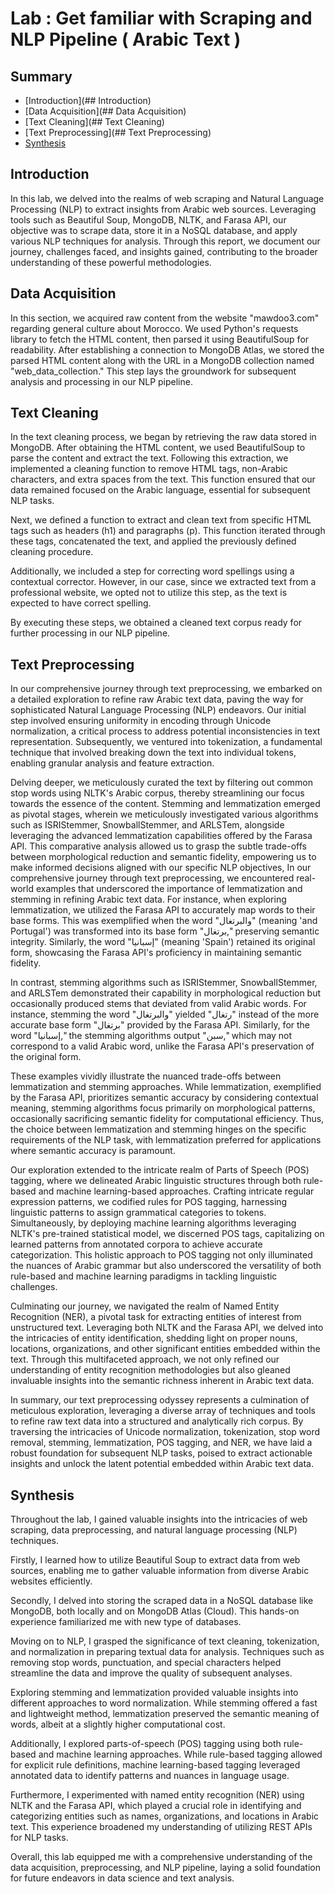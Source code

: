 # Lab : Get familiar with Scraping and NLP Pipeline ( Arabic Text )

## Summary
 - [Introduction](## Introduction)
 - [Data Acquisition](## Data Acquisition)
 - [Text Cleaning](## Text Cleaning)
 - [Text Preprocessing](## Text Preprocessing)
 - [Synthesis](https://github.com/aymanboufarhi/Arabic-Text-Preprocessing?tab=readme-ov-file#synthesis)

## Introduction
In this lab, we delved into the realms of web scraping and Natural Language Processing (NLP) to extract insights from Arabic web sources. Leveraging tools such as Beautiful Soup, MongoDB, NLTK, and Farasa API, our objective was to scrape data, store it in a NoSQL database, and apply various NLP techniques for analysis. Through this report, we document our journey, challenges faced, and insights gained, contributing to the broader understanding of these powerful methodologies.

## Data Acquisition
In this section, we acquired raw content from the website "mawdoo3.com" regarding general culture about Morocco. We used Python's requests library to fetch the HTML content, then parsed it using BeautifulSoup for readability. After establishing a connection to MongoDB Atlas, we stored the parsed HTML content along with the URL in a MongoDB collection named "web_data_collection." This step lays the groundwork for subsequent analysis and processing in our NLP pipeline.

## Text Cleaning
In the text cleaning process, we began by retrieving the raw data stored in MongoDB. After obtaining the HTML content, we used BeautifulSoup to parse the content and extract the text. Following this extraction, we implemented a cleaning function to remove HTML tags, non-Arabic characters, and extra spaces from the text. This function ensured that our data remained focused on the Arabic language, essential for subsequent NLP tasks.

Next, we defined a function to extract and clean text from specific HTML tags such as headers (h1) and paragraphs (p). This function iterated through these tags, concatenated the text, and applied the previously defined cleaning procedure.

Additionally, we included a step for correcting word spellings using a contextual corrector. However, in our case, since we extracted text from a professional website, we opted not to utilize this step, as the text is expected to have correct spelling.

By executing these steps, we obtained a cleaned text corpus ready for further processing in our NLP pipeline.

## Text Preprocessing
In our comprehensive journey through text preprocessing, we embarked on a detailed exploration to refine raw Arabic text data, paving the way for sophisticated Natural Language Processing (NLP) endeavors. Our initial step involved ensuring uniformity in encoding through Unicode normalization, a critical process to address potential inconsistencies in text representation. Subsequently, we ventured into tokenization, a fundamental technique that involved breaking down the text into individual tokens, enabling granular analysis and feature extraction.

Delving deeper, we meticulously curated the text by filtering out common stop words using NLTK's Arabic corpus, thereby streamlining our focus towards the essence of the content. Stemming and lemmatization emerged as pivotal stages, wherein we meticulously investigated various algorithms such as ISRIStemmer, SnowballStemmer, and ARLSTem, alongside leveraging the advanced lemmatization capabilities offered by the Farasa API. This comparative analysis allowed us to grasp the subtle trade-offs between morphological reduction and semantic fidelity, empowering us to make informed decisions aligned with our specific NLP objectives, In our comprehensive journey through text preprocessing, we encountered real-world examples that underscored the importance of lemmatization and stemming in refining Arabic text data. For instance, when exploring lemmatization, we utilized the Farasa API to accurately map words to their base forms. This was exemplified when the word "والبرتغال" (meaning 'and Portugal') was transformed into its base form "برتغال," preserving semantic integrity. Similarly, the word "إسبانيا" (meaning 'Spain') retained its original form, showcasing the Farasa API's proficiency in maintaining semantic fidelity.

In contrast, stemming algorithms such as ISRIStemmer, SnowballStemmer, and ARLSTem demonstrated their capability in morphological reduction but occasionally produced stems that deviated from valid Arabic words. For instance, stemming the word "والبرتغال" yielded "رتغال" instead of the more accurate base form "برتغال" provided by the Farasa API. Similarly, for the word "إسبانيا," the stemming algorithms output "سبن," which may not correspond to a valid Arabic word, unlike the Farasa API's preservation of the original form.

These examples vividly illustrate the nuanced trade-offs between lemmatization and stemming approaches. While lemmatization, exemplified by the Farasa API, prioritizes semantic accuracy by considering contextual meaning, stemming algorithms focus primarily on morphological patterns, occasionally sacrificing semantic fidelity for computational efficiency. Thus, the choice between lemmatization and stemming hinges on the specific requirements of the NLP task, with lemmatization preferred for applications where semantic accuracy is paramount.

Our exploration extended to the intricate realm of Parts of Speech (POS) tagging, where we delineated Arabic linguistic structures through both rule-based and machine learning-based approaches. Crafting intricate regular expression patterns, we codified rules for POS tagging, harnessing linguistic patterns to assign grammatical categories to tokens. Simultaneously, by deploying machine learning algorithms leveraging NLTK's pre-trained statistical model, we discerned POS tags, capitalizing on learned patterns from annotated corpora to achieve accurate categorization. This holistic approach to POS tagging not only illuminated the nuances of Arabic grammar but also underscored the versatility of both rule-based and machine learning paradigms in tackling linguistic challenges.

Culminating our journey, we navigated the realm of Named Entity Recognition (NER), a pivotal task for extracting entities of interest from unstructured text. Leveraging both NLTK and the Farasa API, we delved into the intricacies of entity identification, shedding light on proper nouns, locations, organizations, and other significant entities embedded within the text. Through this multifaceted approach, we not only refined our understanding of entity recognition methodologies but also gleaned invaluable insights into the semantic richness inherent in Arabic text data.

In summary, our text preprocessing odyssey represents a culmination of meticulous exploration, leveraging a diverse array of techniques and tools to refine raw text data into a structured and analytically rich corpus. By traversing the intricacies of Unicode normalization, tokenization, stop word removal, stemming, lemmatization, POS tagging, and NER, we have laid a robust foundation for subsequent NLP tasks, poised to extract actionable insights and unlock the latent potential embedded within Arabic text data.

## Synthesis
Throughout the lab, I gained valuable insights into the intricacies of web scraping, data preprocessing, and natural language processing (NLP) techniques.

Firstly, I learned how to utilize Beautiful Soup to extract data from web sources, enabling me to gather valuable information from diverse Arabic websites efficiently.

Secondly, I delved into storing the scraped data in a NoSQL database like MongoDB, both locally and on MongoDB Atlas (Cloud). This hands-on experience familiarized me with new type of databases.

Moving on to NLP, I grasped the significance of text cleaning, tokenization, and normalization in preparing textual data for analysis. Techniques such as removing stop words, punctuation, and special characters helped streamline the data and improve the quality of subsequent analyses.

Exploring stemming and lemmatization provided valuable insights into different approaches to word normalization. While stemming offered a fast and lightweight method, lemmatization preserved the semantic meaning of words, albeit at a slightly higher computational cost.

Additionally, I explored parts-of-speech (POS) tagging using both rule-based and machine learning approaches. While rule-based tagging allowed for explicit rule definitions, machine learning-based tagging leveraged annotated data to identify patterns and nuances in language usage.

Furthermore, I experimented with named entity recognition (NER) using NLTK and the Farasa API, which played a crucial role in identifying and categorizing entities such as names, organizations, and locations in Arabic text. This experience broadened my understanding of utilizing REST APIs for NLP tasks.

Overall, this lab equipped me with a comprehensive understanding of the data acquisition, preprocessing, and NLP pipeline, laying a solid foundation for future endeavors in data science and text analysis.

